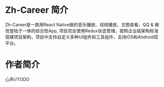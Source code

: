# Zh-Career 简介
Zh-Career是一款用React Native做的音乐播放、视频播放，文图查看，QQ & 微信登陆于一体的综合性App, 项目完全使用Redux状态管理，按照企业级架构标准搭建项目架构，项目中支持自定义多种UI组件和工具组件，支持iOS和Android双平台。
# 作者简介
心声//TODO
